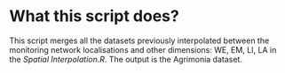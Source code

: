 # What this script does?

This script merges all the datasets previously interpolated between the monitoring network localisations and other dimensions: WE, EM, LI, LA in the <i> Spatial Interpolation.R</i>. The output is the Agrimonia dataset.
